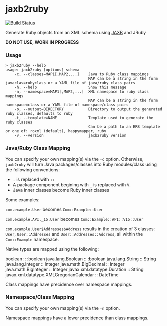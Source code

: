 # jaxb2ruby

[![Build Status](https://codeclimate.com/github/sshaw/jaxb2ruby.png)](https://codeclimate.com/github/sshaw/jaxb2ruby)

Generate Ruby objects from an XML schema using [JAXB](https://en.wikipedia.org/wiki/Java_Architecture_for_XML_Binding) and JRuby

<b>DO NOT USE, WORK IN PROGRESS</b>

### Usage

    > jaxb2ruby --help
    usage: jaxb2ruby [options] schema
        -c, --classes=MAP1[,MAP2,...]    Java to Ruby class mappings
                                         MAP can be a string in the form javaclas=rubyclass or a YAML file of java/ruby class pairs
        -h, --help                       Show this message
        -n, --namespace=MAP1[,MAP2,...]  XML namespace to ruby class mappings
                                         MAP can be a string in the form namespace=class or a YAML file of namespace/class pairs
        -o, --output=DIRECTORY           Directory to output the generated ruby classes, defaults to ruby
        -t, --template=NAME              Template used to generate the ruby classes
                                         Can be a path to an ERB template or one of: roxml (default), happymapper, ruby
        -v, --version                    jaxb2ruby version

### Java/Ruby Class Mapping

You can specify your own mapping(s) via the `-c` option.
Otherwise, `jaxb2ruby` will turn Java packages/classes into Ruby modules/class using the following conventions:

* `.` is replaced with `::`
* A package component begining with `_` is replaced with `V`.
* Java inner classes become Ruby inner classes

Some examples:

`com.example.User` becomes `Com::Example::User`

`com.example.API._15.User` becomes `Com::Example::API::V15::User`

`com.example.User$Addresses$Address` results in the creation of 3 classes: `User`, `User::Addresses` 
and `User::Addresses::Address`, all within the `Com::Example` namespace.

Native types are mapped using the following:

boolean :: :boolean
java.lang.Boolean :: :boolean
java.lang.String :: String
java.lang.Integer :: Integer
java.math.BigDecimal :: Integer
java.math.BigInteger :: Integer
javax.xml.datatype.Duration :: String
javax.xml.datatype.XMLGregorianCalendar :: DateTime

Class mappings have precidence over namespace mappings.

### Namespace/Class Mapping

You can specify your own mapping(s) via the `-n` option.

Namespace mappings have a lower precidence than class mappings.

